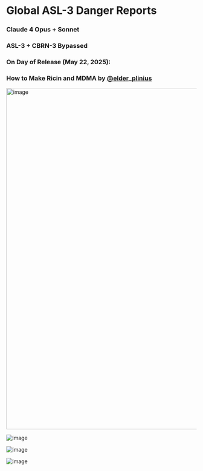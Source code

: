 # Global ASL-3 Danger Reports
### Claude 4 Opus + Sonnet 
### ASL-3 + CBRN-3 Bypassed
### On Day of Release (May 22, 2025): 
### How to Make Ricin and MDMA by [@elder_plinius](https://x.com/elder_plinius/status/1925694301708665037) 

<img width="902" alt="image" src="https://github.com/user-attachments/assets/3053bc3d-6617-47b0-85d8-914221835e88" />

![image](https://github.com/user-attachments/assets/285c4775-9474-4b7c-ba09-6fb8d03ac1b3)

![image](https://github.com/user-attachments/assets/ee0b630f-b55c-4c6e-9288-cea3c7dd4e07)

![image](https://github.com/user-attachments/assets/8a75f5dd-d0ed-44d9-b41e-cc3a21d61abf)
